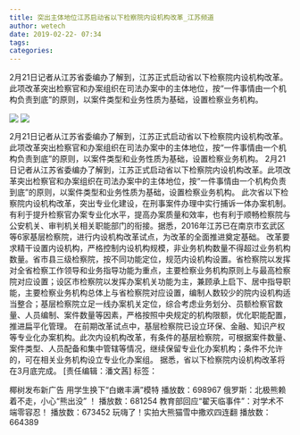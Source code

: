 ```yaml
---
title: 突出主体地位江苏启动省以下检察院内设机构改革_江苏频道
author: wetech
date: 2019-02-22- 07:34
tags: 
categories: 
---
```

2月21日记者从江苏省委编办了解到，江苏正式启动省以下检察院内设机构改革。此项改革突出检察官和办案组织在司法办案中的主体地位，按“一件事情由一个机构负责到底”的原则，以案件类型和业务性质为基础，设置检察业务机构。
<!-- more -->
                
<img align="center" border="0" src="http://p0.ifengimg.com/a/2019_08/e446bc8118595c7_size75_w600_h338.jpg" />
                
<img align="center" border="0" src="http://p2.ifengimg.com/a/2016/0810/204c433878d5cf9size1_w16_h16.png" />
            
2月21日记者从江苏省委编办了解到，江苏正式启动省以下检察院内设机构改革。此项改革突出检察官和办案组织在司法办案中的主体地位，按“一件事情由一个机构负责到底”的原则，以案件类型和业务性质为基础，设置检察业务机构。
2月21日记者从江苏省委编办了解到，江苏正式启动省以下检察院内设机构改革。此项改革突出检察官和办案组织在司法办案中的主体地位，按“一件事情由一个机构负责到底”的原则，以案件类型和业务性质为基础，设置检察业务机构。
此次省以下检察院内设机构改革，突出专业化建设，在刑事案件办理中实行捕诉一体办案机制。有利于提升检察官办案专业化水平，提高办案质量和效率，也有利于顺畅检察院与公安机关、审判机关相关职能部门的衔接。据悉，2016年江苏已在南京市玄武区等6家基层检察院，进行内设机构改革试点，为改革的全面推进奠定基础。
改革要求精干设置内设机构，严格控制内设机构规模，非业务机构数量不得超过业务机构数量。省市县三级检察院，按不同功能定位，规范内设机构设置。省检察院以发挥对全省检察工作领导和业务指导功能为重点，主要检察业务机构原则上与最高检察院对应设置；设区市检察院以发挥办案机关功能为主，兼顾承上启下、居中指导职能，主要检察业务机构总体上与省检察院对应设置，编制人数较少的院内设机构适当整合；基层检察院立足一线办案机关定位，综合考虑业务划分、员额检察官数量、人员编制、案件数量等因素，严格按照中央规定的机构限额，优化职能配置，推进扁平化管理。
在前期改革试点中，基层检察院已设立环保、金融、知识产权等专业化办案机构。此次内设机构改革，有条件的基层检察院，可根据案件数量、案件类型、人员配备和集中管辖等情况，继续保留专业化办案机构；条件不允许的，可在相关业务机构设立专业化办案组。
据悉，省以下检察院内设机构改革将在3月底完成。
[责任编辑：潘文茜]
标签：
 
 
             
椰树发布新广告 用学生换下“白嫩丰满”模特
播放数：698967
俄罗斯：北极熊赖着不走，小心“熊出没” ！
播放数：681254
教育部回应“翟天临事件”：对学术不端零容忍！
播放数：673452
玩嗨了！实拍大熊猫雪中撒欢四连翻
播放数：664389
